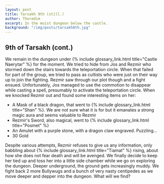 ```yaml
---
layout: post
title: Tarsakh 9th (still.)
author: Thoredim
excerpt: In the moist dungeon below the castle.
background: "/img/posts/tarsakh8th.jpg"
---
```


## 9th of Tarsakh (cont.)

We remain in the dungeon under {% include glossary_link.html title="Castle Naerytar" %} for the moment. We tried to hide
from Jos and Rezmir who stormed down the stairs towards the teleportation
circle. When that failed for part of the group, we tried to pass as cultists
who were just on their way up to join the fighting. Rezmir saw through our plot
though and a fight ensued. Unfortunately, Jos managed to use the commotion to
disappear while casting a spell, presumably to activate the teleportation
circle. When we knocked Rezmir out and found some interesting items on her:

- A Mask of a black dragon, that went to {% include glossary_link.html title="Shan" %}. We are not sure what it is for but it emanates a strong magic aura and seems valuable to Rezmir
- Rezmir's Sword, also magical, went to {% include glossary_link.html title="Posmet" %}
- An Amulet with a purple stone, with a dragon claw engraved. Puzzling...
- 30 Gold

Despite various attempts, Rezmir refuses to give us any information, only
babbling about {% include glossary_link.html title="Tiamat" %} rising, about how she does not fear death and will be
avenged. We finally decide to keep her tied up and toss her into a little side
chamber while we go on exploring the dungeon. Deeper underground, the ground
gets increasingly muddy. We fight back 2 more Bullywugs and a bunch of very
nasty centipedes as we move deeper and depper into the dungeon. What will we
find?
